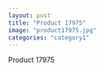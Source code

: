 ```yaml
---
layout: post
title: "Product 17975"
image: "product17975.jpg"
categories: "category1"
---
```

Product 17975
